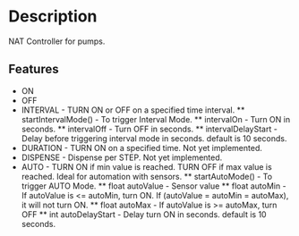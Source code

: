 



# Description

NAT Controller for pumps.


## Features
* ON
* OFF
* INTERVAL - TURN ON or OFF on a specified time interval.
**   startIntervalMode() - To trigger Interval Mode.
**   intervalOn - Turn ON in seconds.
**   intervalOff - Turn OFF in seconds.
**   intervalDelayStart - Delay before triggering interval mode in seconds. default is 10 seconds.
* DURATION - TURN ON on a specified time. Not yet implemented.
* DISPENSE - Dispense per STEP. Not yet implemented.
* AUTO - TURN ON if min value is reached. TURN OFF if max value is reached. Ideal for automation with sensors.
**   startAutoMode() - To trigger AUTO Mode.
**   float autoValue - Sensor value
**   float autoMin - If autoValue is <= autoMin, turn ON. If (autoValue = autoMin = autoMax), it will not turn ON.
**   float autoMax - If autoValue is >= autoMax, turn OFF
**   int autoDelayStart - Delay turn ON in seconds. default is 10 seconds.

